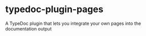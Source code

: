 # typedoc-plugin-pages
A TypeDoc plugin that lets you integrate your own pages into the documentation output
